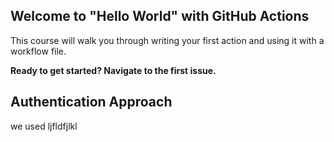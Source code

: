 ## Welcome to "Hello World" with GitHub Actions

This course will walk you through writing your first action and using it with a workflow file. 

**Ready to get started? Navigate to the first issue.**

## Authentication Approach

we used ljfldfjlkl
